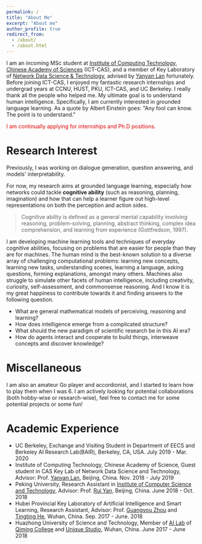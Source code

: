 ```yaml
---
permalink: /
title: "About Me"
excerpt: "About me"
author_profile: true
redirect_from: 
  - /about/
  - /about.html
---
```

I am an incoming MSc student at [Institute of Computing Technology](http://english.ict.cas.cn/au/), [Chinese Academy of Sciences](https://en.wikipedia.org/wiki/University_of_the_Chinese_Academy_of_Sciences) (ICT-CAS), and a member of Key Laboratory of [Network Data Science & Technology](http://www.bigdatalab.ac.cn/lab/lab/english), advised by [Yanyan Lan](http://www.bigdatalab.ac.cn/~lanyanyan/) fortunately. Before joining ICT-CAS, I enjoyed my fantastic research internships and undergrad years at CCNU, HUST, PKU, ICT-CAS, and UC Berkeley. I really thank all the people who helped me. My ultimate goal is to understand human intelligence. Specifically, I am currently interested in grounded language learning. As a quote by Albert Einstein goes: \"Any fool can know. The point is to understand.\"

<font color="#dd0000">I am continually applying for internships and Ph.D positions.</font><br/> 
# Research Interest

Previously, I was working on dialogue generation, question answering, and models\' interpretability.

For now, my research aims at grounded language learning, especially how networks could tackle **cognitive ability** (such as reasoning, planning, imagination) and how that can help a learner figure out high-level representations on both the perception and action sides.


>Cognitive ability is defined as a general mental capability involving reasoning, problem-solving, planning, abstract thinking, complex idea comprehension, and learning from experience (Gottfredson, 1997).

I am developing machine learning tools and techniques of everyday cognitive abilities, focusing on problems that are easier for people than they are for machines. The human mind is the best-known solution to a diverse array of challenging computational problems: learning new concepts, learning new tasks, understanding scenes, learning a language, asking questions, forming explanations, amongst many others. Machines also struggle to simulate other facets of human intelligence, including creativity, curiosity, self-assessment, and commonsense reasoning. And I know it is my great happiness to contribute towards it and finding answers to the following question.

* What are general mathematical models of perceiving, reasoning and learning?
* How does intelligence emerge from a complicated structure?
* What should the new paradigm of scientific research be in this AI era?
* How do agents interact and cooperate to build things, interweave concepts and discover knowledge?

# Miscellaneous

I am also an amateur Go player and accordionist, and I started to learn how to play them when I was 6. I am actively looking for potential collaborations (both hobby-wise or research-wise), feel free to contact me for some potential projects or some fun!

# Academic Experience

* UC Berkeley, Exchange and Visiting Student in Department of EECS and Berkeley AI Research Lab(BAIR), Berkeley, CA, USA. July 2019 - Mar. 2020
* Institute of Computing Technology, Chinese Academy of Science, Guest student in CAS Key Lab of Network Data Science and Technology, Advisor: Prof. [Yanyan Lan](http://www.bigdatalab.ac.cn/~lanyanyan/), Beijing, China. Nov. 2018 - July 2019
* Peking University, Research Assistant in [Institute of Computer Science and Technology](http://www.wict.pku.edu.cn/english/home/index.htm), Advisor: Prof. [Rui Yan](https://scholar.google.com/citations?user=eLw6g-UAAAAJ&hl=en), Beijing, China. June 2018 - Oct. 2018
* Hubei Provincial Key Laboratory of Artificial Intelligence and Smart Learning, Research Assistant, Advisor: Prof. [Guangyou Zhou](https://scholar.google.com/citations?hl=en&user=ude9U4wAAAAJ&view_op=list_works&sortby=pubdate) and [Tingting He](https://dblp.uni-trier.de/pers/hd/h/He:Tingting), Wuhan, China. Sep. 2017 - June. 2018
* Huazhong University of Science and Technology, Member of [AI Lab](https://unique-ailab.github.io/) of [Qiming College](http://qiming.hust.edu.cn/) and [Unique Studio](https://baike.baidu.com/item/%E8%81%94%E5%88%9B%E5%9B%A2%E9%98%9F/2148447), Wuhan, China. June 2017 - June 2018

